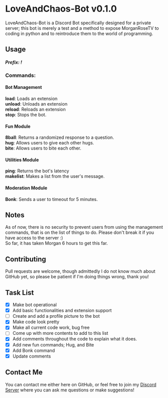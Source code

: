 # LoveAndChaos-Bot v0.1.0

LoveAndChaos-Bot is a Discord Bot specifically designed for a private server; this bot is merely a test and a method to expose MorganRoseTV to coding in python and to reintroduce them to the world of programming.

## Usage

#### ***Prefix: !***
### Commands:
#### Bot Management
**load**: Loads an extension\
**unload**: Unloads an extension\
**reload**: Reloads an extension\
**stop**: Stops the bot.
#### Fun Module
**8ball**: Returns a randomized response to a question.\
**hug**: Allows users to give each other hugs.\
**bite**: Allows users to bite each other.
#### Utilities Module
**ping**: Returns the bot's latency\
**makelist**: Makes a list from the user's message.
#### Moderation Module
**Bonk**: Sends a user to timeout for 5 minutes.

## Notes

As of now, there is no security to prevent users from using the management commands, that is on the list of things to do. Please don't break it if you have access to the server :)\
So far, it has taken Morgan 6 hours to get this far.

## Contributing

Pull requests are welcome, though admittedly I do not know much about GitHub yet, so please be patient if I'm doing things wrong, thank you!

## Task List
- [x] Make bot operational
- [x] Add basic functionalities and extension support
- [ ] Create and add a profile picture to the bot
- [x] Make code look pretty
- [x] Make all current code work, bug free
- [ ] Come up with more contents to add to this list
- [x] Add comments throughout the code to explain what it does.
- [x] Add new fun commands; Hug, and Bite
- [x] Add Bonk command
- [x] Update comments

## Contact Me
You can contact me either here on GitHub, or feel free to join my [Discord Server](https://discord.gg/fnt7YuzdMq) where you can ask me questions or make suggestions!